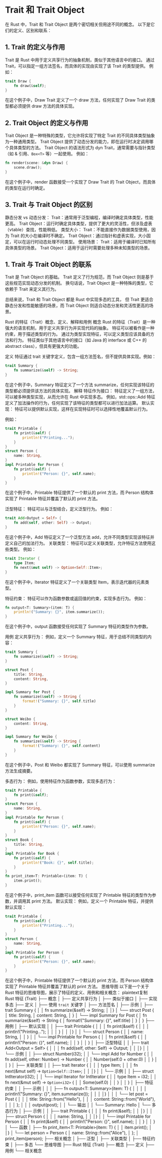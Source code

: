 # Trait 和 Trait Object

在 Rust 中，Trait 和 Trait Object 是两个密切相关但用途不同的概念。
以下是它们的定义、区别和联系：

## 1. Trait 的定义与作用

Trait 是 Rust 中用于定义共享行为的抽象机制，类似于其他语言中的接口。
通过 Trait，可以指定一组方法签名，而具体的实现由实现了该 Trait 的类型提供。
例如：

```rust
trait Draw {
    fn draw(&self);
}

```

在这个例子中，Draw Trait 定义了一个 draw 方法，任何实现了 Draw Trait 的类型都必须提供 draw 方法的具体实现。

## 2. Trait Object 的定义与作用

Trait Object 是一种特殊的类型，它允许将实现了特定 Trait 的不同具体类型抽象为一种通用类型。
Trait Object 提供了动态分发的能力，即在运行时决定调用哪个具体类型的方法。
Trait Object 的语法形式为 dyn Trait，通常需要与指针类型（如 & 引用、`Box<T>` 等）一起使用。
例如：

```rust
fn render(scene: &dyn Draw) {
    scene.draw();
}

```

在这个例子中，render 函数接受一个实现了 Draw Trait 的 Trait Object，而具体的类型在运行时确定。

## 3. Trait 与 Trait Object 的区别

静态分发 vs 动态分发：
    Trait：通常用于泛型编程，编译时确定具体类型，性能更高。
    Trait Object：运行时确定具体类型，提供了更大的灵活性，但涉及虚表（vtable）查找，性能稍低。
类型大小：
    Trait：不能直接作为数据类型使用，因为 Trait 的大小在编译时不确定。
    Trait Object：通过指针和虚表实现，大小固定，可以在运行时动态处理不同类型。
使用场景：
    Trait：适用于编译时已知所有具体类型的场景。
    Trait Object：适用于运行时需要处理多种未知类型的场景。

## 1. Trait 与 Trait Object 的联系

Trait 是 Trait Object 的基础。
Trait 定义了行为规范，而 Trait Object 则是基于这些规范实现动态分发的机制。
换句话说，Trait Object 是一种特殊的类型，它依赖于 Trait 来定义其行为。

总结来说，Trait 和 Trait Object 都是 Rust 中实现多态的工具，
但 Trait 更适合静态分发和性能敏感的场景，而 Trait Object 则适合动态分发和灵活性更高的场景。

Rust 的特征（Trait）概念、定义、解释和用例
概念
    Rust 的特征（Trait）是一种强大的语言机制，用于定义共享行为并实现代码的抽象。
    特征可以被看作是一种约束，用于描述类型的行为。
    通过为类型实现特征，可以定义类型应该具备的方法和行为。
    特征类似于其他语言中的接口（如 Java 的 interface 或 C++ 的 abstract class），但具有更强大的功能。

定义
    特征通过 trait 关键字定义，包含一组方法签名，但不提供具体实现。例如：

```rust
trait Summary {
    fn summarize(&self) -> String;
}

```

在这个例子中，Summary 特征定义了一个方法 summarize，任何实现该特征的类型都必须提供该方法的具体实现。
解释
    特征作为接口：
    特征定义了一组方法，可以被多种类型实现，从而允许在 Rust 中实现多态。
    例如，std::ops::Add 特征定义了加法操作的行为，任何实现了该特征的类型都可以进行加法运算。
默认实现：
    特征可以提供默认实现，这样在实现特征时可以选择性地覆盖默认行为。

例如：

```rust
trait Printable {
    fn print(&self) {
        println!("Printing...");
    }
}
struct Person {
    name: String,
}
impl Printable for Person {
    fn print(&self) {
        println!("Person: {}", self.name);
    }
}

```

在这个例子中，Printable 特征提供了一个默认的 print 方法，而 Person 结构体实现了 Printable 特征并覆盖了默认的 print 方法。

泛型特征：
    特征可以与泛型结合，定义泛型行为。
例如：

```rust
trait Add<Output = Self> {
    fn add(self, other: Self) -> Output;
}

```

在这个例子中，Add 特征定义了一个泛型方法 add，允许不同类型实现该特征并定义自己的加法行为。
关联类型：
    特征可以定义关联类型，允许特征方法使用这些类型。
例如：

```rust
trait Iterator {
    type Item;
    fn next(&mut self) -> Option<Self::Item>;
}

```

在这个例子中，Iterator 特征定义了一个关联类型 Item，表示迭代器的元素类型。

特征约束：
    特征可以作为函数参数或返回值的约束，实现多态行为。
例如：

```rust
fn output<T: Summary>(item: T) {
    println!("Summary: {}", item.summarize());
}

```

在这个例子中，output 函数接受任何实现了 Summary 特征的类型作为参数。

用例
    定义共享行为：
    例如，定义一个 Summary 特征，用于总结不同类型的内容：

```rust
trait Summary {
    fn summarize(&self) -> String;
}

struct Post {
    title: String,
    content: String,
}

impl Summary for Post {
    fn summarize(&self) -> String {
        format!("Summary: {}", self.title)
    }
}

struct Weibo {
    content: String,
}

impl Summary for Weibo {
    fn summarize(&self) -> String {
        format!("Summary: {}", self.content)
    }
}

```

在这个例子中，Post 和 Weibo 都实现了 Summary 特征，可以使用 summarize 方法生成摘要。

多态行为：
    例如，使用特征作为函数参数，实现多态行为：

```rust
trait Printable {
    fn print(&self);
}
struct Person {
    name: String,
}
impl Printable for Person {
    fn print(&self) {
        println!("Person: {}", self.name);
    }
}
struct Book {
    title: String,
}
impl Printable for Book {
    fn print(&self) {
        println!("Book: {}", self.title);
    }
}
fn print_item<T: Printable>(item: T) {
    item.print();
}

```

在这个例子中，print_item 函数可以接受任何实现了 Printable 特征的类型作为参数，并调用其 print 方法。
默认实现：
例如，定义一个 Printable 特征，并提供默认实现：

```rust
trait Printable {
    fn print(&self) {
        println!("Printing...");
    }
}
struct Person {
    name: String,
}
impl Printable for Person {
    fn print(&self) {
        println!("Person: {}", self.name);
    }
}

```

在这个例子中，Printable 特征提供了一个默认的 print 方法，而 Person 结构体实现了 Printable 特征并覆盖了默认的 print 方法。
思维导图
以下是一个关于 Rust 特征的思维导图，展示了特征的定义、用例和相关概念：
plaintext复制
Rust 特征 (Trait)
├── 概念
│   ├── 定义共享行为
│   ├── 类似于接口
│   ├── 实现多态
├── 定义
│   ├── 使用 `trait` 关键字
│   ├── 方法签名
│   ├── 示例
│       ├── trait Summary {
│       │   fn summarize(&self) -> String;
│       │}
│       └── struct Post {
│           title: String,
│           content: String,
│       }
│       └── impl Summary for Post {
│           fn summarize(&self) -> String {
│               format!("Summary: {}", self.title)
│           }
│       }
├── 用例
│   ├── 默认实现
│   │   ├── trait Printable {
│   │   │   fn print(&self) {
│   │   │       println!("Printing...");
│   │   │   }
│   │   │}
│   │   └── struct Person {
│   │       name: String,
│   │   }
│   │   └── impl Printable for Person {
│   │       fn print(&self) {
│   │           println!("Person: {}", self.name);
│   │       }
│   │   }
│   ├── 泛型特征
│   │   ├── trait Add<Output = Self> {
│   │   │   fn add(self, other: Self) -> Output;
│   │   │}
│   │   └── 示例
│   │       ├── struct Number(i32);
│   │       └── impl Add for Number {
│   │           fn add(self, other: Number) -> Number {
│   │               Number(self.0 + other.0)
│   │           }
│   │       }
│   ├── 关联类型
│   │   ├── trait Iterator {
│   │   │   type Item;
│   │   │   fn next(&mut self) -> `Option<Self::Item>`;
│   │   │}
│   │   └── 示例
│   │       ├── struct IntIterator(i32);
│   │       └── impl Iterator for IntIterator {
│   │           type Item = i32;
│   │           fn next(&mut self) -> `Option<i32>` {
│   │               Some(self.0)
│   │           }
│   │       }
│   ├── 特征约束
│   │   ├── 示例
│   │   │   ├── fn output<T: Summary>(item: T) {
│   │   │   │   println!("Summary: {}", item.summarize());
│   │   │   │}
│   │   │   └── let post = Post {
│   │   │       title: String::from("Hello"),
│   │   │       content: String::from("World"),
│   │   │   };
│   │   │   output(post);
│   │   └── 输出
│   │       └── Summary: Hello
│   └── 多态行为
│       ├── 示例
│       │   ├── trait Printable {
│       │   │   fn print(&self);
│       │   │}
│       │   ├── struct Person {
│       │   │   name: String,
│       │   │}
│       │   └── impl Printable for Person {
│       │       fn print(&self) {
│       │           println!("Person: {}", self.name);
│       │       }
│       │   }
│       └── 函数
│           ├── fn print_item<T: Printable>(item: T) {
│           │   item.print();
│           │}
│           └── let person = Person {
│               name: String::from("Alice"),
│           };
│           print_item(person);
├── 相关概念
│   ├── 泛型
│   ├── 关联类型
│   ├── 特征约束
│   ├── 多态
└── 思维导图
    ├── Rust 特征 (Trait)
    ├── 概念
    ├── 定义
    ├── 用例
    └── 相关概念
